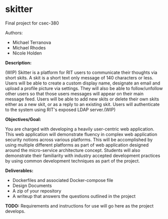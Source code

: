 # skitter

Final project for csec-380 

Authors:
* Michael Terranova
* Michael Rhodes
* Nicole Holden

**Description:**

(WIP) Skitter is a platform for RIT users to communicate their thoughts via short skits. A skit is a short
text only message of 140 characters or less. Users will be able to create a custom display name, designate
an email and upload a profile picture via settings. They will also be able to follow/unfollow other users
so that those users messages will appear on their main message feed. Users will be able to add new skits
or delete their own skits either as a new skit, or as a reply to an existing skit. Users will authenticate
to the system using RIT's exposed LDAP server.(WIP)


**Objectives/Goal:** 

You are charged with developing a heavily user-centric web application. This web application will demonstrate 
fluency in complex web application security notions across various platforms. This will be accomplished by 
using multiple different platforms as part of web application designed around the micro-service architecture 
concept. Students will also demonstrate their familiarity with industry accepted development practices by 
using common development techniques as part of the project. 
 
**Deliverables:** 

 * Dockerfiles and associated Docker-compose file 
 * Design Documents 
 * A zip of your repository 
 * A writeup that answers the questions outlined in the project 




**TODO:**
Requirements and instructions for use will go here as the project develops.
